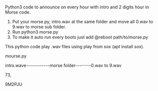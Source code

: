 Python3 code to announce on every hour with intro and 2 digits hour in Morse code.

1. Put your morse.py, intro.wav at the same folder and move all 0.wav to 9.wav to morse sub folder.
2. Run python3 morse.py
3. To make it auto run every boots just add @reboot path/to/morse.py
   
This python code play .wav files using play from sox (apt install sox).

mourse.py

intro.wave------------morse folder--------0.wav to 9.wav




73,

9M2PJU
